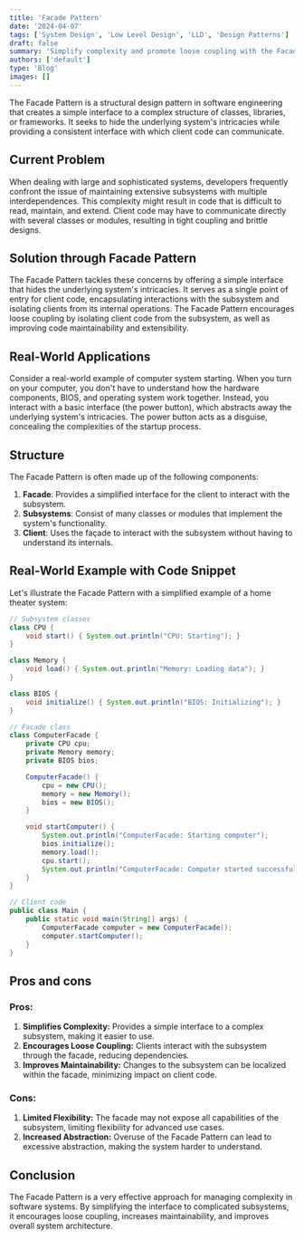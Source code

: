 ```yaml
---
title: 'Facade Pattern'
date: '2024-04-07'
tags: ['System Design', 'Low Level Design', 'LLD', 'Design Patterns']
draft: false
summary: 'Simplify complexity and promote loose coupling with the Facade Pattern.'
authors: ['default']
type: 'Blog'
images: []
---
```


The Facade Pattern is a structural design pattern in software engineering that creates a simple interface to a complex structure of classes, libraries, or frameworks. It seeks to hide the underlying system's intricacies while providing a consistent interface with which client code can communicate.

## Current Problem

When dealing with large and sophisticated systems, developers frequently confront the issue of maintaining extensive subsystems with multiple interdependences. This complexity might result in code that is difficult to read, maintain, and extend. Client code may have to communicate directly with several classes or modules, resulting in tight coupling and brittle designs.

## Solution through Facade Pattern

The Facade Pattern tackles these concerns by offering a simple interface that hides the underlying system's intricacies. It serves as a single point of entry for client code, encapsulating interactions with the subsystem and isolating clients from its internal operations. The Facade Pattern encourages loose coupling by isolating client code from the subsystem, as well as improving code maintainability and extensibility.

## Real-World Applications

Consider a real-world example of computer system starting. When you turn on your computer, you don't have to understand how the hardware components, BIOS, and operating system work together. Instead, you interact with a basic interface (the power button), which abstracts away the underlying system's intricacies. The power button acts as a disguise, concealing the complexities of the startup process.

## Structure

The Facade Pattern is often made up of the following components:

1. **Facade**: Provides a simplified interface for the client to interact with the subsystem.
2. **Subsystems**: Consist of many classes or modules that implement the system's functionality.
3. **Client**: Uses the façade to interact with the subsystem without having to understand its internals.

## Real-World Example with Code Snippet

Let's illustrate the Facade Pattern with a simplified example of a home theater system:

```Java
// Subsystem classes
class CPU {
    void start() { System.out.println("CPU: Starting"); }
}

class Memory {
    void load() { System.out.println("Memory: Loading data"); }
}

class BIOS {
    void initialize() { System.out.println("BIOS: Initializing"); }
}

// Facade class
class ComputerFacade {
    private CPU cpu;
    private Memory memory;
    private BIOS bios;

    ComputerFacade() {
        cpu = new CPU();
        memory = new Memory();
        bios = new BIOS();
    }

    void startComputer() {
        System.out.println("ComputerFacade: Starting computer");
        bios.initialize();
        memory.load();
        cpu.start();
        System.out.println("ComputerFacade: Computer started successfully");
    }
}
```

```Java
// Client code
public class Main {
    public static void main(String[] args) {
        ComputerFacade computer = new ComputerFacade();
        computer.startComputer();
    }
}
```

## Pros and cons

### Pros:

1. **Simplifies Complexity:** Provides a simple interface to a complex subsystem, making it easier to use.
2. **Encourages Loose Coupling:** Clients interact with the subsystem through the facade, reducing dependencies.
3. **Improves Maintainability:** Changes to the subsystem can be localized within the facade, minimizing impact on client code.

### Cons:

1. **Limited Flexibility:** The facade may not expose all capabilities of the subsystem, limiting flexibility for advanced use cases.
2. **Increased Abstraction:** Overuse of the Facade Pattern can lead to excessive abstraction, making the system harder to understand.

## Conclusion

The Facade Pattern is a very effective approach for managing complexity in software systems. By simplifying the interface to complicated subsystems, it encourages loose coupling, increases maintainability, and improves overall system architecture.

